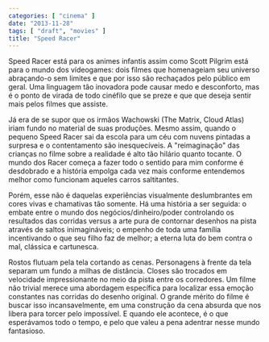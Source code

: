 ```yaml
---
categories: [ "cinema" ]
date: "2013-11-28"
tags: [ "draft", "movies" ]
title: "Speed Racer"
---
```

Speed Racer está para os animes infantis assim como Scott Pilgrim está
para o mundo dos vídeogames: dois filmes que homenageiam seu universo
abraçando-o sem limites e que por isso são rechaçados pelo público
em geral. Uma linguagem tão inovadora pode causar medo e desconforto,
mas é o ponto de virada de todo cinéfilo que se preze e que que deseja
sentir mais pelos filmes que assiste.

Já era de se supor que os irmãos Wachowski (The Matrix, Cloud Atlas)
iriam fundo no material de suas produções. Mesmo assim, quando o
pequeno Speed Racer sai da escola para um céu com nuvens pintadas
a surpresa e o contentamento são inesquecíveis. A "reimaginação"
das crianças no filme sobre a realidade é alto tão hilário quanto
tocante. O mundo dos Racer começa a fazer todo o sentido para mim
conforme é desdobrado e a história empolga cada vez mais conforme
entendemos melhor como funcionam aqueles carros saltitantes.

Porém, esse não é daquelas experiências visualmente deslumbrantes em
cores vivas e chamativas tão somente. Há uma história a ser seguida:
o embate entre o mundo dos negócios/dinheiro/poder controlando os
resultados das corridas versus a arte pura de contornar desenhos na
pista através de saltos inimagináveis; o empenho de toda uma família
incentivando o que seu filho faz de melhor; a eterna luta do bem contra
o mal, clássica e cartunesca.

Rostos flutuam pela tela cortando as cenas. Personagens à frente da
tela separam um fundo a milhas de distância. Closes são trocados em
velocidade impressionante no meio da pista entre os corredores. Um filme
não trivial merece uma abordagem específica para localizar essa emoção
constantes nas corridas do desenho original. O grande mérito do filme
é buscar isso incansavelmente, em uma construção da cena absurda
que nos libera para torcer pelo impossível. E quando ele acontece,
é o que esperávamos todo o tempo, e pelo que valeu a pena adentrar
nesse mundo fantasioso.

